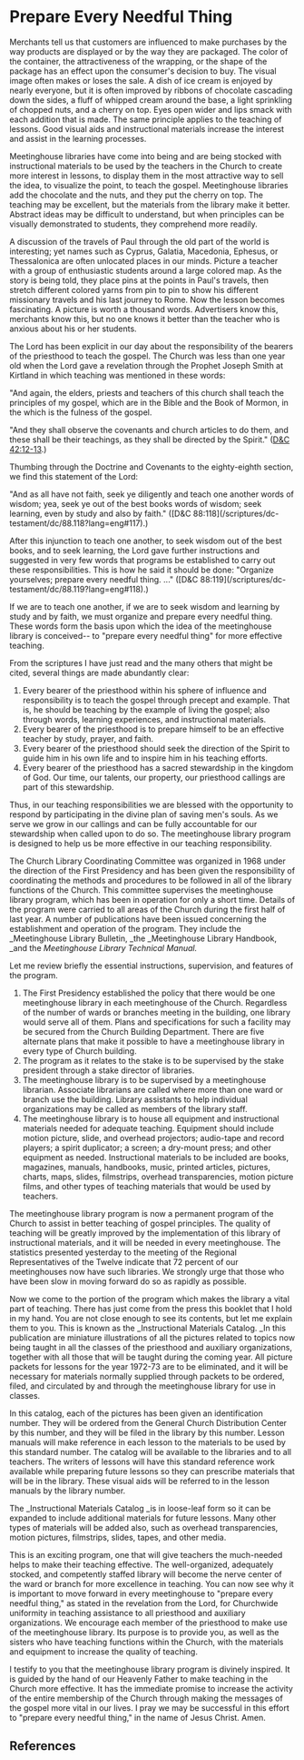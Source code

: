 # Prepare Every Needful Thing

Merchants tell us that customers are influenced to make purchases by the way
products are displayed or by the way they are packaged. The color of the
container, the attractiveness of the wrapping, or the shape of the package has
an effect upon the consumer's decision to buy. The visual image often makes or
loses the sale. A dish of ice cream is enjoyed by nearly everyone, but it is
often improved by ribbons of chocolate cascading down the sides, a fluff of
whipped cream around the base, a light sprinkling of chopped nuts, and a
cherry on top. Eyes open wider and lips smack with each addition that is made.
The same principle applies to the teaching of lessons. Good visual aids and
instructional materials increase the interest and assist in the learning
processes.

Meetinghouse libraries have come into being and are being stocked with
instructional materials to be used by the teachers in the Church to create
more interest in lessons, to display them in the most attractive way to sell
the idea, to visualize the point, to teach the gospel. Meetinghouse libraries
add the chocolate and the nuts, and they put the cherry on top. The teaching
may be excellent, but the materials from the library make it better. Abstract
ideas may be difficult to understand, but when principles can be visually
demonstrated to students, they comprehend more readily.

A discussion of the travels of Paul through the old part of the world is
interesting; yet names such as Cyprus, Galatia, Macedonia, Ephesus, or
Thessalonica are often unlocated places in our minds. Picture a teacher with a
group of enthusiastic students around a large colored map. As the story is
being told, they place pins at the points in Paul's travels, then stretch
different colored yarns from pin to pin to show his different missionary
travels and his last journey to Rome. Now the lesson becomes fascinating. A
picture is worth a thousand words. Advertisers know this, merchants know this,
but no one knows it better than the teacher who is anxious about his or her
students.

The Lord has been explicit in our day about the responsibility of the bearers
of the priesthood to teach the gospel. The Church was less than one year old
when the Lord gave a revelation through the Prophet Joseph Smith at Kirtland
in which teaching was mentioned in these words:

"And again, the elders, priests and teachers of this church shall teach the
principles of my gospel, which are in the Bible and the Book of Mormon, in the
which is the fulness of the gospel.

"And they shall observe the covenants and church articles to do them, and
these shall be their teachings, as they shall be directed by the Spirit."
([D&amp;C 42:12-13](/scriptures/dc-testament/dc/42.12-13?lang=eng#11).)

Thumbing through the Doctrine and Covenants to the eighty-eighth section, we
find this statement of the Lord:

"And as all have not faith, seek ye diligently and teach one another words of
wisdom; yea, seek ye out of the best books words of wisdom; seek learning,
even by study and also by faith." ([D&amp;C 88:118](/scriptures/dc-
testament/dc/88.118?lang=eng#117).)

After this injunction to teach one another, to seek wisdom out of the best
books, and to seek learning, the Lord gave further instructions and suggested
in very few words that programs be established to carry out these
responsibilities. This is how he said it should be done: "Organize yourselves;
prepare every needful thing. ..." ([D&amp;C 88:119](/scriptures/dc-
testament/dc/88.119?lang=eng#118).)

If we are to teach one another, if we are to seek wisdom and learning by study
and by faith, we must organize and prepare every needful thing. These words
form the basis upon which the idea of the meetinghouse library is conceived--
to "prepare every needful thing" for more effective teaching.

From the scriptures I have just read and the many others that might be cited,
several things are made abundantly clear:

  1. Every bearer of the priesthood within his sphere of influence and responsibility is to teach the gospel through precept and example. That is, he should be teaching by the example of living the gospel; also through words, learning experiences, and instructional materials. 
  2. Every bearer of the priesthood is to prepare himself to be an effective teacher by study, prayer, and faith. 
  3. Every bearer of the priesthood should seek the direction of the Spirit to guide him in his own life and to inspire him in his teaching efforts. 
  4. Every bearer of the priesthood has a sacred stewardship in the kingdom of God. Our time, our talents, our property, our priesthood callings are part of this stewardship. 

Thus, in our teaching responsibilities we are blessed with the opportunity to
respond by participating in the divine plan of saving men's souls. As we serve
we grow in our callings and can be fully accountable for our stewardship when
called upon to do so. The meetinghouse library program is designed to help us
be more effective in our teaching responsibility.

The Church Library Coordinating Committee was organized in 1968 under the
direction of the First Presidency and has been given the responsibility of
coordinating the methods and procedures to be followed in all of the library
functions of the Church. This committee supervises the meetinghouse library
program, which has been in operation for only a short time. Details of the
program were carried to all areas of the Church during the first half of last
year. A number of publications have been issued concerning the establishment
and operation of the program. They include the _Meetinghouse Library Bulletin,
_the _Meetinghouse Library Handbook, _and the _Meetinghouse Library Technical
Manual._

Let me review briefly the essential instructions, supervision, and features of
the program.

  1. The First Presidency established the policy that there would be one meetinghouse library in each meetinghouse of the Church. Regardless of the number of wards or branches meeting in the building, one library would serve all of them. Plans and specifications for such a facility may be secured from the Church Building Department. There are five alternate plans that make it possible to have a meetinghouse library in every type of Church building. 
  2. The program as it relates to the stake is to be supervised by the stake president through a stake director of libraries. 
  3. The meetinghouse library is to be supervised by a meetinghouse librarian. Associate librarians are called where more than one ward or branch use the building. Library assistants to help individual organizations may be called as members of the library staff. 
  4. The meetinghouse library is to house all equipment and instructional materials needed for adequate teaching. Equipment should include motion picture, slide, and overhead projectors; audio-tape and record players; a spirit duplicator; a screen; a dry-mount press; and other equipment as needed. Instructional materials to be included are books, magazines, manuals, handbooks, music, printed articles, pictures, charts, maps, slides, filmstrips, overhead transparencies, motion picture films, and other types of teaching materials that would be used by teachers. 

The meetinghouse library program is now a permanent program of the Church to
assist in better teaching of gospel principles. The quality of teaching will
be greatly improved by the implementation of this library of instructional
materials, and it will be needed in every meetinghouse. The statistics
presented yesterday to the meeting of the Regional Representatives of the
Twelve indicate that 72 percent of our meetinghouses now have such libraries.
We strongly urge that those who have been slow in moving forward do so as
rapidly as possible.

Now we come to the portion of the program which makes the library a vital part
of teaching. There has just come from the press this booklet that I hold in my
hand. You are not close enough to see its contents, but let me explain them to
you. This is known as the _Instructional Materials Catalog. _In this
publication are miniature illustrations of all the pictures related to topics
now being taught in all the classes of the priesthood and auxiliary
organizations, together with all those that will be taught during the coming
year. All picture packets for lessons for the year 1972-73 are to be
eliminated, and it will be necessary for materials normally supplied through
packets to be ordered, filed, and circulated by and through the meetinghouse
library for use in classes.

In this catalog, each of the pictures has been given an identification number.
They will be ordered from the General Church Distribution Center by this
number, and they will be filed in the library by this number. Lesson manuals
will make reference in each lesson to the materials to be used by this
standard number. The catalog will be available to the libraries and to all
teachers. The writers of lessons will have this standard reference work
available while preparing future lessons so they can prescribe materials that
will be in the library. These visual aids will be referred to in the lesson
manuals by the library number.

The _Instructional Materials Catalog _is in loose-leaf form so it can be
expanded to include additional materials for future lessons. Many other types
of materials will be added also, such as overhead transparencies, motion
pictures, filmstrips, slides, tapes, and other media.

This is an exciting program, one that will give teachers the much-needed helps
to make their teaching effective. The well-organized, adequately stocked, and
competently staffed library will become the nerve center of the ward or branch
for more excellence in teaching. You can now see why it is important to move
forward in every meetinghouse to "prepare every needful thing," as stated in
the revelation from the Lord, for Churchwide uniformity in teaching assistance
to all priesthood and auxiliary organizations. We encourage each member of the
priesthood to make use of the meetinghouse library. Its purpose is to provide
you, as well as the sisters who have teaching functions within the Church,
with the materials and equipment to increase the quality of teaching.

I testify to you that the meetinghouse library program is divinely inspired.
It is guided by the hand of our Heavenly Father to make teaching in the Church
more effective. It has the immediate promise to increase the activity of the
entire membership of the Church through making the messages of the gospel more
vital in our lives. I pray we may be successful in this effort to "prepare
every needful thing," in the name of Jesus Christ. Amen.

## References

